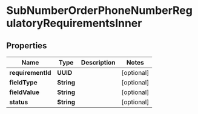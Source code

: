 

# SubNumberOrderPhoneNumberRegulatoryRequirementsInner


## Properties

| Name | Type | Description | Notes |
|------------ | ------------- | ------------- | -------------|
|**requirementId** | **UUID** |  |  [optional] |
|**fieldType** | **String** |  |  [optional] |
|**fieldValue** | **String** |  |  [optional] |
|**status** | **String** |  |  [optional] |



